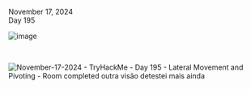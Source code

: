 November 17, 2024<br>
Day 195 <br>

![image](https://github.com/user-attachments/assets/a0626acc-520e-481a-8cd4-d24d0e9af8b9)

<br>


![November-17-2024  -  TryHackMe  - Day 195 - Lateral Movement and Pivoting - Room completed   outra visão  detestei mais ainda](https://github.com/user-attachments/assets/1b57bc52-ac0b-4419-bfa2-48e411bb9f99)
